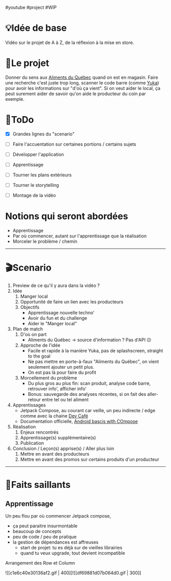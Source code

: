 #youtube #project #WIP 

# 💡Idée de base 
Vidéo sur le projet de A à Z, de la réflexion à la mise en store.

# 🚀Le projet 
Donner du sens aux [Aliments du Québec](https://www.alimentsduquebec.com/fr/) quand on est en magasin. Faire une recherche c'est juste trop long, scanner le code barre (comme [Yuka](https://yuka.io/)) pour avoir les informations sur "d'où ça vient". Si on veut aider le local, ça peut surement aider de savoir qu'on aide le producteur du coin par exemple.

# 👀ToDo
- [x] Grandes lignes du "scenario"
- [ ] Faire l'accuentation sur certaines portions / certains sujets
- [ ] Développer l'application
- [ ] Apprentissage
- [ ] Tourner les plans extérieurs
- [ ] Tourner le storytelling
- [ ] Montage de la vidéo



# Notions qui seront abordées
- Apprentissage
- Par où commencer, autant sur l'apprentissage que la réalisation
- Morceler le problème / chemin

***
# 🎬Scenario
1. Preview de ce qu'il y aura dans la vidéo ?
2. Idée
	1. Manger local
	2. Opportunité de faire un lien avec les producteurs
	3. Objectifs
		- Apprentissage nouvelle techno'
		- Avoir du fun et du challenge
		- Aider le "Manger local"
1. Plan de match
	1. D'où on part
		- Aliments du Québec -> source d'information ? Pas d'API 😕
	1. Approche de l'idée
		- Facile et rapide à la manière Yuka, pas de splashscreen, straight to the goal
		- Ne pas mettre en porte-à-faux "Aliments du Québec", on vient seulement ajouter un petit plus.
		- On est pas là pour faire du profit
	1. Morcellement du problème
		- Du plus gros au plus fin: scan produit, analyse code barre, retrouver info', afficher info'
		- Bonus: sauvegarde des analyses récentes, si on fait des aller-retour entre tel ou tel aliment
1. Apprentissages
	- Jetpack Compose, au courant car veille, un peu indirecte / edge comme avec la chaine [Dev Café](https://www.youtube.com/watch?v=ocbpHB8DspE)
	- Documentation officielle, [Android bascis with COmpose](https://developer.android.com/courses/android-basics-compose/course)
1. Réalisation
	1. Enjeux rencontrés
	2. Apprentissage(s) supplémentaire(s)
	3. Publication
2. Conclusion / Leçon(s) apprise(s) / Aller plus loin
	1. Mettre en avant des producteurs
	2. Mettre en avant des promos sur certains produits d'un producteur

***

# 🚩Faits saillants
## Apprentissage
Un peu flou par où commencer Jetpack compose, 
- ça peut paraitre insurmontable
- beaucoup de concepts
- peu de code / peu de pratique
- la gestion de dépendances est affreuses
	- start de projet: tu es déjà sur de vieilles librairies
	- quand tu veux upgrade, tout devient incompatible

Arrangement des Row et Column

![[c1e6c40e30136af2.gif | 400]]![[df69881d07b064d0.gif | 300]]

